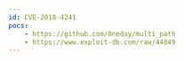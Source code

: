 ```yaml
---
id: CVE-2018-4241
pocs:
    - https://github.com/0neday/multi_path
    - https://www.exploit-db.com/raw/44849
---
```

